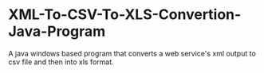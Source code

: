 # XML-To-CSV-To-XLS-Convertion-Java-Program
A java windows based program that converts a web service's xml output to csv file and then into xls format. 
